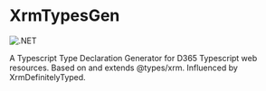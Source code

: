 # XrmTypesGen

![.NET](https://github.com/OliverFlint/XrmTypesGen/workflows/.NET/badge.svg?branch=dotnet)

A Typescript Type Declaration Generator for D365 Typescript web resources. Based on and extends @types/xrm. Influenced by XrmDefinitelyTyped.
